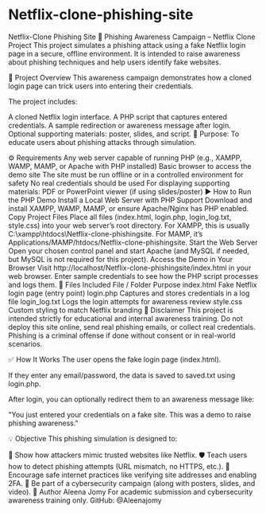 # Netflix-clone-phishing-site


Netflix-Clone Phishing Site
📧 Phishing Awareness Campaign – Netflix Clone Project
This project simulates a phishing attack using a fake Netflix login page in a secure, offline environment. It is intended to raise awareness about phishing techniques and help users identify fake websites.

📝 Project Overview
This awareness campaign demonstrates how a cloned login page can trick users into entering their credentials.

The project includes:

A cloned Netflix login interface.
A PHP script that captures entered credentials.
A sample redirection or awareness message after login.
Optional supporting materials: poster, slides, and script.
📌 Purpose:
To educate users about phishing attacks through simulation.

⚙️ Requirements
Any web server capable of running PHP (e.g., XAMPP, WAMP, MAMP, or Apache with PHP installed)
Basic browser to access the demo site
The site must be run offline or in a controlled environment for safety
No real credentials should be used
For displaying supporting materials: PDF or PowerPoint viewer (if using slides/poster)
▶️ How to Run the PHP Demo
Install a Local Web Server with PHP Support
Download and install XAMPP, WAMP, MAMP, or ensure Apache/Nginx has PHP enabled.
Copy Project Files
Place all files (index.html, login.php, login_log.txt, style.css) into your web server’s root directory.
For XAMPP, this is usually C:\xampp\htdocs\Netflix-clone-phishingsite.
For MAMP, it’s Applications/MAMP/htdocs/Netflix-clone-phishingsite.
Start the Web Server
Open your chosen control panel and start Apache (and MySQL if needed, but MySQL is not required for this project).
Access the Demo in Your Browser
Visit http://localhost/Netflix-clone-phishingsite/index.html in your web browser.
Enter sample credentials to see how the PHP script processes and logs them.
📁 Files Included
File / Folder	Purpose
index.html	Fake Netflix login page (entry point)
login.php	Captures and stores credentials in a log file
login_log.txt	Logs the login attempts for awareness review
style.css	Custom styling to match Netflix branding
🚨 Disclaimer
This project is intended strictly for educational and internal awareness training.
Do not deploy this site online, send real phishing emails, or collect real credentials.
Phishing is a criminal offense if done without consent or in real-world scenarios.

✅ How It Works
The user opens the fake login page (index.html).

If they enter any email/password, the data is saved to saved.txt using login.php.

After login, you can optionally redirect them to an awareness message like:

"You just entered your credentials on a fake site. This was a demo to raise phishing awareness."

💡 Objective
This phishing simulation is designed to:

🎯 Show how attackers mimic trusted websites like Netflix.
🛡️ Teach users how to detect phishing attempts (URL mismatch, no HTTPS, etc.).
💬 Encourage safe internet practices like verifying site addresses and enabling 2FA.
📢 Be part of a cybersecurity campaign (along with posters, slides, and video).
👤 Author
Aleena Jomy
For academic submission and cybersecurity awareness training only.
GitHub: @Aleenajomy

